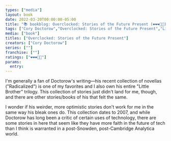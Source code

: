 ```yaml
---
types: ["media"]
layout: book
date: 2022-03-20T00:00:00-05:00
title: "📚 bookblog: Overclocked: Stories of the Future Present (❤️❤️❤️🖤🖤)"
tags: ["Cory Doctorow","Overclocked: Stories of the Future Present","Little Brother series","Radicalized (collection)","Edward Snowden","Cambridge Analytica"]
media: ["book"]
titles: ["Overclocked: Stories of the Future Present"]
creators: ["Cory Doctorow"]
series: [""]
franchise: [""]
ratings: ["❤️❤️❤️🖤🖤"]
params:
  entry: 
---
```


I'm generally a fan of Doctorow's writing—his recent collection of novellas ("Radicalized") is one of my favorites and I also own his entire "Little Brother" trilogy. This collection of stories just didn't land for me, though, and there are other stories/books of his that felt the same.

I wonder if his weirder, more optimistic stories don't work for me in the same way his bleak ones do. This collection dates to 2007, and while Doctorow has long been a critic of certain uses of technology, there are some stories in here that seem like they have more faith in the future of tech than I think is warranted in a post-Snowden, post-Cambridge Analytica world.